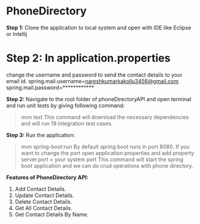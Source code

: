# PhoneDirectory

**Step 1:**
Clone the application to local system and open with IDE like Eclipse or Intellij

**Step 2:**
In application.properties
===========================
change the username and password to send the contact details to your email id.
spring.mail.username=nareshkumarkakollu3456@gmail.com
spring.mail.password=************

**Step 2:**
Navigate to the root folder of phoneDirectoryAPI and open terminal and run unit tests by giving following command:
>mvn test
This command will download the  necessary dependencies and  will run 19 integration test cases.

**Step 3:**
Run the application:
>mvn spring-boot:run
By default spring boot runs in port 8080. If you want to change the port open application.properties and add property server.port = your system port
This command will start the spring boot application and we can do crud operations with phone directory.

**Features of PhoneDirectory API:**
1. Add Contact Details.
2. Update Contact Details.
3. Delete Contact Details.
4. Get All Contact Details.
5. Get Contact Details By Name.
   
